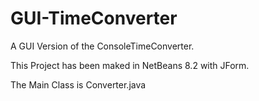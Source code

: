# GUI-TimeConverter

A GUI Version of the ConsoleTimeConverter.

This Project has been maked in NetBeans 8.2 with JForm.

The Main Class is Converter.java

